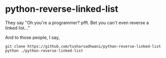 # python-reverse-linked-list

They say "Oh you're a programmer? pfft. Bet you can't even reverse a linked list..."

And to those people, I say,

```
git clone https://github.com/tusharsadhwani/python-reverse-linked-list
python ./python-reverse-linked-list
```
